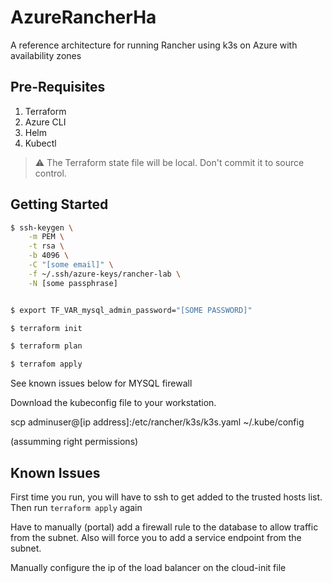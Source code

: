 # AzureRancherHa
A reference architecture for running Rancher using k3s on Azure with availability zones


## Pre-Requisites
1. Terraform
2. Azure CLI
3. Helm
4. Kubectl

> :warning: The Terraform state file will be local. Don't commit it to source control.


## Getting Started

```bash
$ ssh-keygen \
    -m PEM \
    -t rsa \
    -b 4096 \
    -C "[some email]" \
    -f ~/.ssh/azure-keys/rancher-lab \
    -N [some passphrase]


$ export TF_VAR_mysql_admin_password="[SOME PASSWORD]"

$ terraform init

$ terraform plan

$ terrafom apply

```

See known issues below for MYSQL firewall

Download the kubeconfig file to your workstation.

scp adminuser@[ip address]:/etc/rancher/k3s/k3s.yaml ~/.kube/config

(assumming right permissions)


## Known Issues

First time you run, you will have to ssh to get added to the trusted hosts list. Then run `terraform apply` again

Have to manually (portal) add a firewall rule to the database to allow traffic from the subnet. Also will force you to add a service endpoint from the subnet.

Manually configure the ip of the load balancer on the cloud-init file


